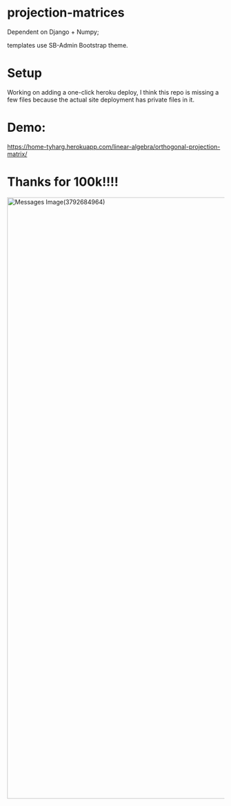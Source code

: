 # projection-matrices

Dependent on Django + Numpy;

templates use SB-Admin Bootstrap theme.

# Setup
Working on adding a one-click heroku deploy, I think this repo is missing a few files because the actual site deployment has private files in it.

# Demo:

https://home-tyharg.herokuapp.com/linear-algebra/orthogonal-projection-matrix/

# Thanks for 100k!!!!
<img width="1393" alt="Messages Image(3792684964)" src="https://user-images.githubusercontent.com/2886930/220967544-ce28e86c-9959-4c7b-b3ab-d28b03e6ad16.png">

